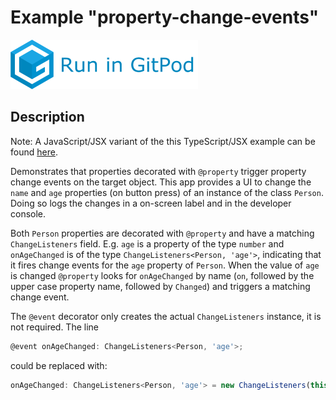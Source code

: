 # Example "property-change-events"

[![GitPod Logo](../../doc/run-in-gitpod.png)](https://gitpod.io/#example=property-change-events/https://github.com/eclipsesource/tabris-decorators/tree/gplink/examples/property-change-events)

## Description

Note: A JavaScript/JSX variant of the this TypeScript/JSX example can be found [here](../property-change-events-jsx).

Demonstrates that properties decorated with `@property` trigger property change events on the target object. This app provides a UI to change the `name` and `age` properties (on button press) of an instance of the class `Person`. Doing so logs the changes in a on-screen label and in the developer console.

Both `Person` properties are decorated with `@property` and have a matching `ChangeListeners` field. E.g. `age` is a property of the type `number` and `onAgeChanged` is of the type `ChangeListeners<Person, 'age'>`, indicating that it fires change events for the `age` property of `Person`. When the value of `age` is changed `@property` looks for `onAgeChanged` by name (`on`, followed by the upper case property name, followed by `Changed`) and triggers a matching change event.

The `@event` decorator only creates the actual `ChangeListeners` instance, it is not required. The line
```ts
@event onAgeChanged: ChangeListeners<Person, 'age'>;
```
could be replaced with:
```ts
onAgeChanged: ChangeListeners<Person, 'age'> = new ChangeListeners(this, 'age');
```
